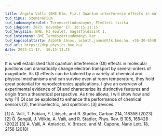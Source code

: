 ```yaml
---

title: Angelo Valli (BME Elm. Fiz.) Quantum interference effects in molecular nanoelectronics
tud_tipus: Szeminárium
tud_tudomanyterulet: Természettudományok, Elméleti fizika 
tud_idopont: 2023. november 17. 10:15-11:15
tud_helyszin: BME, F3 épület, magasföldszint 1. 
tud_intezmeny: BME Természettuudományi kar
tud_kapcsolattarto: Asbóth János, asboth.janos@ttk.bme.hu, +36-30-9540-930
tud_url: https://dtp.physics.bme.hu/
date: 2023-11-17.  10:15-11:15
---
```

It is well established that quantum interference (QI) effects in molecular junctions can dramatically change electron transport by several orders of magnitude. As QI effects can be tailored by a variety of chemical and physical mechanisms and can survive even at room temperature, they hold great potential for nanoelectronics applications. I give an overview of experimental evidence of QI and characterize its distinctive features and origin from a theoretical perspective. As time allows, I will show how and why [1] QI can be exploited to enhance the performance of chemical sensors [2], thermoelectric, and spintronic [3] devices.

[1] A. Valli, T. Fabian, F. Libisch, and R. Stadler, Carbon 214, 118358 (2023)
[2] Ö. Şengül, J. Völkle, A. Valli, and R. Stadler, Phys. Rev. B  105, 165428 (2022)
[3] A. Valli, A. Amaricci, V. Brosco, and M. Capone, Nano Lett. 18, 2158 (2018)
